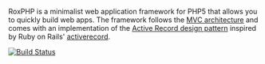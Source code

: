 RoxPHP is a minimalist web application framework for PHP5 that allows you to quickly build web apps. The framework follows the [MVC architecture](http://en.wikipedia.org/wiki/Model%E2%80%93view%E2%80%93controller) and comes with an implementation of the [Active Record design pattern](http://en.wikipedia.org/wiki/Active_record) inspired by Ruby on Rails' [activerecord](http://github.com/rails/rails/tree/master/activerecord/).

[![Build Status](https://secure.travis-ci.org/raymondjavaxx/roxphp.png)](http://travis-ci.org/raymondjavaxx/roxphp)

